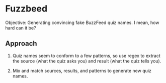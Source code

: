 # Fuzzbeed

Objective: Generating convincing fake BuzzFeed quiz names. I mean, how hard can it be?

## Approach

1. Quiz names seem to conform to a few patterns, so use regex to extract the source (what the quiz asks you) and result (what the quiz tells you).

2. Mix and match sources, results, and patterns to generate new quiz names.
